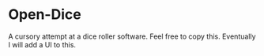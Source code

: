 # Open-Dice
A cursory attempt at a dice roller software. Feel free to copy this. Eventually I will add a UI to this.


